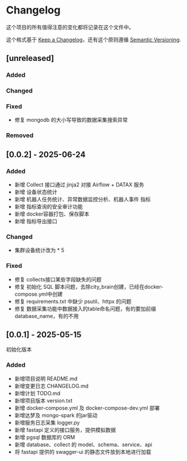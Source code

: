 # Changelog

这个项目的所有值得注意的变化都将记录在这个文件中。

这个格式基于 [Keep a Changelog](https://keepachangelog.com/en/1.1.0/)，还有这个原则遵循 [Semantic Versioning](https://semver.org/spec/v2.0.0.html).

## [unreleased]
### Added
### Changed
### Fixed
- 修复 mongodb 的大小写导致的数据采集搜索异常
### Removed

## [0.0.2] - 2025-06-24

### Added
- 新增 Collect 接口通过 jinja2 对接 Airflow + DATAX 服务
- 新增 设备状态统计
- 新增 机器人任务统计、异常数据监控分析、机器人事件 指标
- 新增 指标查询的安全审计功能
- 新增 docker容器打包、保存脚本
- 新增 指标导出接口

### Changed
- 集群设备统计改为 * 5

### Fixed
- 修复 collects接口某些字段缺失的问题
- 修复 初始化 SQL 脚本问题，去除city_brain创建，已经在docker-compose.yml中创建
- 修复 requirements.txt 中缺少 psutil、httpx 的问题
- 修复 数据采集功能中数据接入的table命名问题，有的要加前缀 database_name，有的不用


## [0.0.1] - 2025-05-15

初始化版本

### Added
- 新增项目说明 README.md
- 新增变更日志 CHANGELOG.md
- 新增计划 TODO.md
- 新增项目版本 version.txt
- 新增 docker-compose.yml 及 docker-compose-dev.yml 部署
- 新增达梦及 mongo-spark 的jar驱动
- 新增服务日志采集 logger.py
- 新增 fastapi 定义的接口服务，提供模拟数据
- 新增 pgsql 数据库的 ORM
- 新增 database、collect 的 model、schema、service、api
- 将 fastapi 提供的 swagger-ui 的静态文件放到本地进行加载



